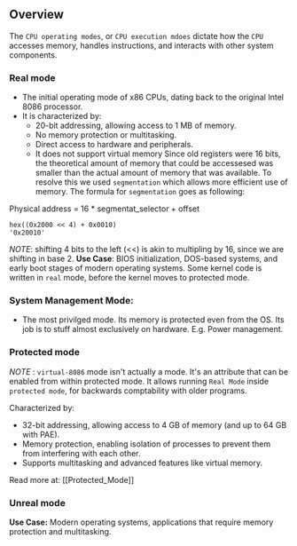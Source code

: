 ## Overview
The `CPU operating modes`, or `CPU execution mdoes` dictate how the `CPU` accesses memory, handles instructions, and interacts with other system components.

### Real mode
- The initial operating mode of x86 CPUs, dating back to the original Intel 8086 processor. 
- It is characterized by:
	-  20-bit addressing, allowing access to 1 MB of memory.
	- No memory protection or multitasking.
	- Direct access to hardware and peripherals.
	- It does not support virtual memory
Since old registers were 16 bits, the theoretical amount of memory that could be accessesed was smaller than the actual amount of memory that was available. To resolve this we used `segmentation` which allows more efficient use of memory. The formula for `segmentation` goes as following:

Physical address = 16 * segmentat_selector + offset

```
hex((0x2000 << 4) + 0x0010)
'0x20010' 
```
*NOTE*: shifting 4 bits to the left (<<) is akin to multipling by 16, since we are shifting in base 2.
**Use Case**: BIOS initialization, DOS-based systems, and early boot stages of modern operating systems. Some kernel code is written in `real` mode, before the kernel moves to protected mode.

### System Management Mode:
- The most privilged mode. Its memory is protected even from the OS. Its job is to stuff almost exclusively on hardware. E.g. Power management. 

### Protected mode
*NOTE* : `virtual-8086` mode isn't actually a mode. It's an attribute that can be enabled from within protected mode. It allows running `Real Mode` inside `protected mode`, for backwards comptability with older programs.


Characterized by:
- 32-bit addressing, allowing access to 4 GB of memory (and up to 64 GB with PAE).
 - Memory protection, enabling isolation of processes to prevent them from interfering with each other. 
 - Supports multitasking and advanced features like virtual memory.

 Read more at:
[[Protected_Mode]]
### Unreal mode

**Use Case:** Modern operating systems, applications that require memory protection and multitasking.

